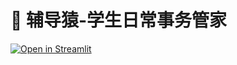 # 📄 辅导猿-学生日常事务管家


[![Open in Streamlit](https://static.streamlit.io/badges/streamlit_badge_black_white.svg)](https://document-question-answering-template.streamlit.app/)

